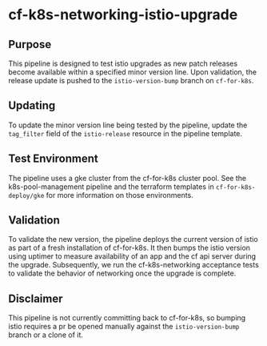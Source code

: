 # cf-k8s-networking-istio-upgrade

## Purpose
This pipeline is designed to test istio upgrades as new patch releases become available within a specified minor version line. Upon validation, the release update is pushed to the `istio-version-bump` branch on `cf-for-k8s`.

## Updating
To update the minor version line being tested by the pipeline, update the `tag_filter` field of the `istio-release` resource in the pipeline template.

## Test Environment
The pipeline uses a gke cluster from the cf-for-k8s cluster pool. See the k8s-pool-management pipeline and the terraform templates in `cf-for-k8s-deploy/gke` for more information on those environments.

## Validation
To validate the new version, the pipeline deploys the current version of istio as part of a fresh installation of cf-for-k8s. It then bumps the istio version using uptimer to measure availability of an app and the cf api server during the upgrade. Subsequently, we run the cf-k8s-networking acceptance tests to validate the behavior of networking once the upgrade is complete.

## Disclaimer
This pipeline is not currently committing back to cf-for-k8s, so bumping istio requires a pr be opened manually against the `istio-version-bump` branch or a clone of it. 